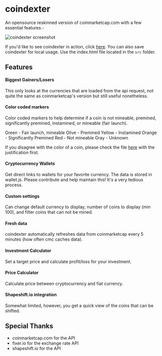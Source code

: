 # coindexter

An opensource reskinned version of coinmarketcap.com with a few essential features.-

![coindexter screenshot](https://raw.githubusercontent.com/sereneblue/coindexter/master/coindexter.png)

If you'd like to see coindexter in action, click [here](https://sereneblue.github.io/coindexter/index.html). You can also save coindexter for local usage. Use the index.html file located in the `src` folder.

## Features

#### Biggest Gainers/Losers

This only looks at the currencies that are loaded from the api request, not quite the same as coinmarketcap's version but still useful nonetheless.

#### Color coded markers

Color coded markers to help determine if a coin is not mineable, premined, significantly premined, instamined, or mineable (fair launch).

Green - Fair launch, mineable
Olive - Premined
Yellow - Instamined
Orange - Significantly Premined
Red - Not mineable
Gray - Unknown

If you disagree with the color of a coin, please check the file [here](https://raw.githubusercontent.com/sereneblue/coindexter/master/src/js/mineable.js) with the justification first.

#### Cryptocurrency Wallets

Get direct links to wallets for your favorite currency. The data is stored in wallet.js. Please contribute and help maintain this! It's a very tedious process.

#### Custom settings

Can change default currency to display, number of coins to display (min 100), and filter coins that can not be mined.

#### Fresh data

coindexter automatically refreshes data from coinmarketcap every 5 minutes (how often cmc caches data).

#### Investment Calculator

Set a target price and calculate profit/loss for your investment.

#### Price Calculator

Calculate price between cryptocurrency and fiat currency.

#### Shapeshift.io integration

Somewhat limited, however, you get a quick view of the coins that can be shifted.

## Special Thanks

* coinmarketcap.com for the API
* fixer.io for the exchange rate API
* shapeshift.io for the API